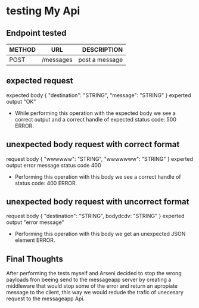 # testing My Api

## Endpoint tested

| METHOD |             URL              |       DESCRIPTION | 
| ------ | :--------------------------: | ----------------: |
| POST   |/messages                     | post a message    |

## expected request
expected body
{
  "destination": "STRING",
  "message": "STRING"
}
experted output
"OK"

- While performing this operation with the espected body we see a correct output and a correct
handle of expected status code: 500 ERROR.

## unexpected body request with correct format
request body
{
  "wwwwww": "STRING",
  "wwwwwww": "STRING"
}
experted output
error message status code 400

- Performing this operation with this body we see a correct handle of status code: 400 ERROR.

## unexpected body request with uncorrect format
request body
{
  "destination": "STRING",
  bodydcdv: "STRING"
}
experted output
"error message"

- Performing this operation with this body we get an unexpected JSON element ERROR.

## Final Thoughts

After performing the tests myself and Arseni decided to stop the wrong payloads fron beeing send to the messageapp server by creating a middleware that would stop some of the error and return an apropiate message to the client, this way we would redude the trafic of unecesary request to the messageapp Api.

	
   